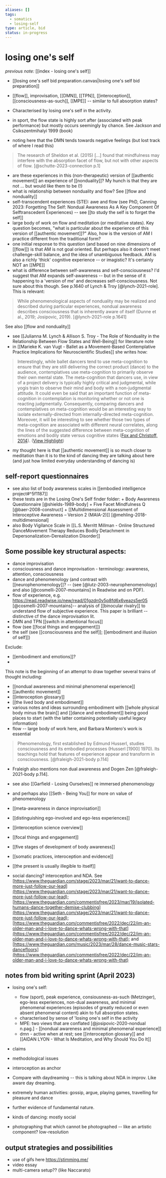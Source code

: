 ```yaml
---
aliases: []
tags:
  - somatics
  - losing-self
type: article, bid
status: in-progress
---
```


# losing one's self

_previous note:_ [[index - losing one's self]]

- [[losing one's self bid preparation.canvas|losing one's self bid preparation]]

- [[flow]], improvisation, [[DMN]], [[TPN]], [[interoception]], [[consciousness-as-such]], [[MPE]] -- similar to full absorption states? 
- Characterised by losing one's self in the activity. 
- in sport, the flow state is highly sort after (associated with peak performance) but mostly occurs seemingly by chance. See Jackson and Csikszentmihalyi 1999 (book)
- noting here that the DMN tends towards negative feelings (but lost track of where I read this)


> The research of Sheldon et al. (2015) [...] found that mindfulness may interfere with the absorption facet of flow, but not with other aspects of flow. [@schutte-2023-connection p.1]

- are these experiences in this (non-therapeutic) version of [[authentic movement]] an experience of [[nonduality]]? My hunch is that they are not ... but would like them to be (!)
- what is relationship between nonduality and flow? See [[flow and nonduality]]
- self-transcendent experiences (STE): awe and flow (see PhD, Canning 2023: Forgetting The Self: Nondual Awareness As A Key Component Of Selftranscedent Experiences) -- see [[to study the self is to forget the self]]
- large body of work on flow and meditation (or meditative states). Key question becomes, "what is particular about the experience of this version of [[authentic movement]]?" Also, how is the version of AM I practice different from the traditional form? 
- one initial response to this question (and based on nine dimensions of [[flow]]) is that AM is not goal oriented. But perhaps also it doesn't meet challenge-skill balance, and the idea of unambiguous feedback. AM is also a richly 'thick' cognitive experience -- or imagistic? It's certainly NOT an [[MPE]]
- what is difference between self-awareness and self-consciousness? I'd suggest that AM expands self-awareness -- but in the sense of it happening to a 'version of me' and decreases self-consciousness. Not sure about this though. See p.1640 of Lynch & Troy [@lynch-2021-role]. This is relevant: 

> While phenomenological aspects of nonduality may be realized and described during particular experiences, nondual awareness describes consciousness that is inherently aware of itself (Dunne et al., 2019; Josipovic, 2019). [@lynch-2021-role p.1641]

See also [[flow and nonduality]]

- see [[Julianna M. Lynch & Allison S. Troy - The Role of Nonduality in the Relationship Between Flow States and Well-Being]] for literature note
- in [[Marieke K. van Vugt - Ballet as a Movement-Based Contemplative Practice Implications for Neuroscientific Studies]] she writes how: 

> Interestingly, while ballet dancers tend to use meta-cognition to ensure that they are still delivering the correct product (dance) to the audience, contemplatives use meta-cognition to primarily observe their own mental state. The meta-cognition that dancers use, in view of a project delivery is typically highly critical and judgmental, while yogis train to observe their mind and body with a non-judgmental attitude. It could even be said that an important function of meta-cognition in contemplation is monitoring whether or not one is reacting judgmentally. Consequently, comparing dancers and contemplatives on meta-cognition would be an interesting way to isolate externally-directed from internally-directed meta-cognition. Moreover, it will be interesting to see whether those two types of meta-cognition are associated with different neural correlates, along the lines of the suggested difference between meta-cognition of emotions and bodily state versus cognitive states ([Fox and Christoff, 2014](https://www.frontiersin.org/articles/10.3389/fnhum.2014.00513/full#B10)). ([View Highlight](https://read.readwise.io/read/01gyyk9tdh7wsa37ams1jw5316))
- my thought here is that [[authentic movement]] is so much closer to meditation than it is to the kind of dancing they are talking about here (and just how limited everyday understanding of dancing is)


## self-report questionnaires

- see also list of body awareness scales in [[embodied intelligence project#^5f1187]]
- these tests are in the Losing One's Self finder folder:
		+ Body Awareness Questionnaire [@shields-1989-body]
		+ Five Facet Mindfulness Q [@baer-2008-construct]
		+ [[Multidimensional Assessment of Interoceptive Awareness – Version 2 (MAIA-2)]] [@mehling-2018-multidimensional]
- also Body Vigilance Scale in [[L.S. Merritt Millman - Online Structured DanceMovement Therapy Reduces Bodily Detachment in Depersonalization-Derealization Disorder]]

## Some possible key structural aspects:

- dance improvisation 
- consciousness and dance improvisation - terminology: awareness, attention, consciousness
- dance and phenomenology (and contrast with [[neurophenomenology]]? -- (see [@lutz-2003-neurophenomenology] and also [@cosmelli-2007-mountains] in Readwise and on PDF). 
- flow of experience, e.g. <https://read.readwise.io/new/read/01gzdn0v5p8fd6x6veazs5er05> [@cosmelli-2007-mountains]-- analysis of [[binocular rivalry]] to understand flow of subjective experience. This paper is brilliant -- distinctive cf the dance improvisation lit.
- DMN and TPN [[switch in attentional focus]]
- flow (see [[focal things and engagement]])
- the self (see [[consciousness and the self]]; [[embodiment and illusion of self]])

Exclude:
- [[embodiment and emotions]]?
- 

This note is the beginning of an attempt to draw together several trains of thought including:

- [[nondual awareness and minimal phenomenal experience]]
- [[authentic movement]]
- [[interoception glossary]]
- [[the lived body and embodiment]]
- various notes and ideas surrounding embodiment with [[whole physical body minus the brain]] and [[dance and embodiment]] being good places to start (with the latter containing potentially useful legacy information)
- flow -- large body of work here, and Barbara Montero's work is essential

> Phenomenology, first established by Edmund Husserl, studies consciousness and its embodied processes (Husserl [1900] 1970). Its teachings hold that features of experience appear and transform in consciousness. [@fraleigh-2021-body p.114]

- Fraleigh also mentions non dual awareness and Dogen Zen [@fraleigh-2021-body p.114]. 
- see also [[Garfield - Losing Ourselves]] re immersed phenomenology
- and perhaps also [[Seth - Being You]] for more on value of phenomenology


- [[meta-awareness in dance improvisation]]
- [[distinguishing ego-involved and ego-less experiences]]
- [[interoception science overview]]
- [[focal things and engagement]]
- [[five stages of development of body awareness]]
- [[somatic practices, interoception and evidence]]
- [[the present is usually illegible to itself]]
- social dancing? interoception and NDA. See [https://www.theguardian.com/stage/2023/mar/21/want-to-dance-more-just-follow-our-lead](https://www.theguardian.com/stage/2023/mar/21/want-to-dance-more-just-follow-our-lead); [https://www.theguardian.com/commentisfree/2023/mar/19/isolated-humans-dance-together-demise-clubbing](https://www.theguardian.com/stage/2023/mar/21/want-to-dance-more-just-follow-our-lead); [https://www.theguardian.com/commentisfree/2022/dec/22/im-an-older-man-and-i-love-to-dance-whats-wrong-with-that](https://www.theguardian.com/commentisfree/2022/dec/22/im-an-older-man-and-i-love-to-dance-whats-wrong-with-that); and [https://www.theguardian.com/music/2023/mar/28/dance-music-stars-dancefloors](https://www.theguardian.com/commentisfree/2022/dec/22/im-an-older-man-and-i-love-to-dance-whats-wrong-with-that)


## notes from bid writing sprint (April 2023)

- losing one's self:
	+ flow (sport), peak experience, consiousness-as-such (Metzinger), ego-less experiences, non-dual awareness, and minimal phenomenal experiences (episodes of greatly reduced or even absent phenomenal content) akin to full absorption states. 
	+ characterised by sense of 'losing one's self in the activity
	+ MPE: two views that are conflated [@josipovic-2020-nondual n.pag.] - [[nondual awareness and minimal phenomenal experience]]
	+ dmn - active when at rest; see [[interoception glossary]] and [[AIDAN LYON - What Is Meditation, and Why Should You Do It]]



- claims
- methodological issues 
- interoception as anchor
- Compare with daydreaming -- this is talking about NDA in improv. Like aware day dreaming.
- extremely human activities: gossip, argue, playing games, travelling for pleasure and dance
- further evidence of fundamental nature. 
- kinds of dancing: mostly social 
- photographing that which cannot be photographed -- like an artistic component? low-resolution

## output strategies and possibilities

- use of gifs here <https://stimming.me/>
- video essay
- multi-camera setup?? (like Naccarato)


